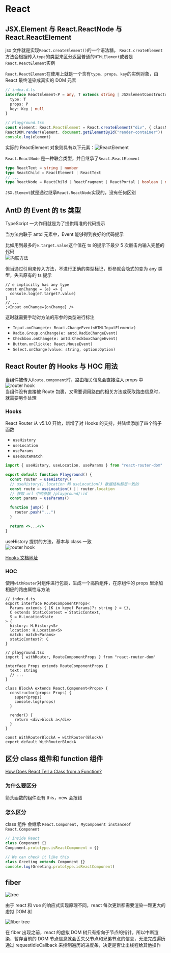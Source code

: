 # React

## JSX.Element 与 React.ReactNode 与 React.ReactElement

jsx 文件就是实现`React.createElement()`的一个语法糖。
`React.createElement`方法会根据传入`type`的类型来区分返回普通的`HTMLElement`或者是`React.ReactElement`实例

`React.ReactElement`在使用上就是一个含有`type`、`props`、`key`的实例对象，由 React 最终渲染成真实的 DOM 元素

```ts
// index.d.ts
interface ReactElement<P = any, T extends string | JSXElementConstructor<any> = string | JSXElementConstructor<any>> {
  type: T
  props: P
  key: Key | null
}

// Playground.tsx
const element: React.ReactElement = React.createElement("div", { className: "test", id: "unique" }, "hello world")
ReactDOM.render(element, document.getElementById("render-container"))
console.log(element)
```

实际的 ReactElement 对象则具有以下元素：![ReactElement](https://s1.huangchengtuo.com/img/210615reactElement.png)

`React.ReactNode` 是一种联合类型，并且继承了`React.ReactElement`

```ts
type ReactText = string | number
type ReactChild = ReactElement | ReactText
// ...
type ReactNode = ReactChild | ReactFragment | ReactPortal | boolean | null | undefined
```

`JSX.Element`就是通过继承`React.ReactNode`实现的，没有任何区别

## AntD 的 Event 的 ts 类型

TypeScript 一大作用就是为了提供精准的代码提示

当方法内联于 antd 元素中，Event 能够得到良好的代码提示

比如用到最多的`e.target.value`这个值在 ts 的提示下最少 5 次敲击内输入完整的代码  
![内联方法](https://s1.huangchengtuo.com/img/210615inline.gif)

但当通过引用来传入方法，不进行正确的类型标记，形参就会隐式的变为 any 类型，失去原有的 ts 提示

```tsx
// e implicitly has any type
const onChange = (e) => {
  console.log(e?.target?.value)
}
// ...
;<Input onChange={onChange} />
```

这时就需要手动对方法的形参的类型进行标注

- `Input.onChange(e: React.ChangeEvent<HTMLInputElement>)`
- `Radio.Group.onChange(e: antd.RadioChangeEvent)`
- `Checkbox.onChange(e: antd.CheckboxChangeEvent)`
- `Button.onClick(e: React.MouseEvent)`
- `Select.onChange(value: string, option:Option)`

## React Router 的 Hooks 与 HOC 用法

当组件被传入`Route.component`时，路由相关信息会直接注入 props 中  
![router hook](https://s1.huangchengtuo.com/img/210622router-props.png)  
当组件没有直接被 Route 包裹，又需要调用路由的相关方法或获取路由信息时，就需要另作处理

### Hooks

React Router 从 v5.1.0 开始，新增了对 Hooks 的支持，并陆续添加了四个钩子函数

- `useHistory`
- `useLocation`
- `useParams`
- `useRouteMatch`

```jsx
import { useHistory, useLocation, useParams } from "react-router-dom"

export default function Playground() {
  const router = useHistory()
  // useHistory().location 和 useLocation() 数据结构都是一致的
  const route = useLocation() || router.location
  // 获取 url 中的参数 /playground/:id
  const params = useParams()

  function jump() {
    router.push("...")
  }

  return <>...</>
}
```

useHistory 提供的方法，基本与 class 一致  
![router hook](https://s1.huangchengtuo.com/img/210622router-hook.png)

[Hooks 文档地址](https://reactrouter.com/web/api/Hooks)

### HOC

使用`withRouter`对组件进行包裹，生成一个高阶组件，在原组件的 props 里添加相应的路由属性与方法

```tsx
// index.d.ts
export interface RouteComponentProps<
  Params extends { [K in keyof Params]?: string } = {},
  C extends StaticContext = StaticContext,
  S = H.LocationState
> {
  history: H.History<S>
  location: H.Location<S>
  match: match<Params>
  staticContext?: C
}

// playground.tsx
import { withRouter, RouteComponentProps } from "react-router-dom"

interface Props extends RouteComponentProps {
  text: string
  // ...
}

class BlockA extends React.Component<Props> {
  constructor(props: Props) {
    super(props)
    console.log(props)
  }

  render() {
    return <div>block a</div>
  }
}

const WithRouterBlockA = withRouter(BlockA)
export default WithRouterBlockA
```

## 区分 class 组件和 function 组件

[How Does React Tell a Class from a Function?](https://overreacted.io/how-does-react-tell-a-class-from-a-function/)

### 为什么要区分

箭头函数的组件没有 this，new 会报错

### 怎么区分

class 组件 会继承 `React.Component`，`MyComponent instanceof React.Component`

```js
// Inside React
class Component {}
Component.prototype.isReactComponent = {}

// We can check it like this
class Greeting extends Component {}
console.log(Greeting.prototype.isReactComponent)
```

## fiber

![tree](https://s1.huangchengtuo.com/img/231123tree.png)

由于 react 和 vue 的响应式实现原理不同，react 每次更新都需要渲染一颗更大的虚拟 DOM 树

![fiber tree](https://s1.huangchengtuo.com/img/231123fiberTree.png)

在 fiber 出现之前，react 的虚拟 DOM 树只有指向子节点的指针，所以中断渲染，暂存当前的 DOM 节点信息就会丢失父节点和兄弟节点的信息，无法完成遍历  
通过 requestIdleCallback 来控制遍历的进度条，决定是否让出线程给其他操作
